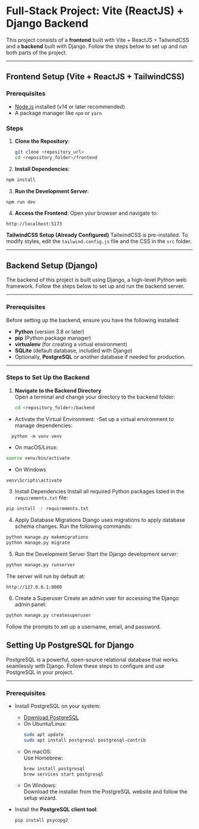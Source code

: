 # Full-Stack Project: Vite (ReactJS) + Django Backend

This project consists of a **frontend** built with Vite + ReactJS + TailwindCSS and a **backend** built with Django. Follow the steps below to set up and run both parts of the project.

---

## Frontend Setup (Vite + ReactJS + TailwindCSS)

### Prerequisites

- [Node.js](https://nodejs.org/) installed (v14 or later recommended)
- A package manager like `npm` or `yarn`

### Steps

1. **Clone the Repository**:
   ```bash
   git clone <repository_url>
   cd <repository_folder>/frontend
   ```
2. **Install Dependencies**:

```bash
npm install
```

3. **Run the Development Server**:

```bash
npm run dev
```

4. **Access the Frontend**: Open your browser and navigate to:

```adruino
http://localhost:5173
```

**TailwindCSS Setup (Already Configured)**
TailwindCSS is pre-installed. To modify styles, edit the `tailwind.config.js` file and the CSS in the `src` folder.

---

## Backend Setup (Django)

The backend of this project is built using Django, a high-level Python web framework. Follow the steps below to set up and run the backend server.

---

### Prerequisites

Before setting up the backend, ensure you have the following installed:

- **Python** (version 3.8 or later)
- **pip** (Python package manager)
- **virtualenv** (for creating a virtual environment)
- **SQLite** (default database, included with Django)
- Optionally, **PostgreSQL** or another database if needed for production.

---

### Steps to Set Up the Backend

1. **Navigate to the Backend Directory**  
   Open a terminal and change your directory to the backend folder:
   ```bash
   cd <repository_folder>/backend
   ```

- Activate the Virtual Environment:
  -Set up a virtual environment to manage dependencies:

```
  python -m venv venv
```

- On macOS/Linux:

```bash
source venv/bin/activate
```

- On Windows

```bash
venv\Scripts\activate
```

3. Install Dependencies
   Install all required Python packages listed in the `requirements.txt` file:

```bash
pip install -r requirements.txt
```

4. Apply Database Migrations
   Django uses migrations to apply database schema changes. Run the following commands:

```bash
python manage.py makemigrations
python manage.py migrate
```

5. Run the Development Server
   Start the Django development server:

```bash
python manage.py runserver
```

The server will run by default at:

```adruino
http://127.0.0.1:8000
```

6. Create a Superuser
   Create an admin user for accessing the Django admin panel:

```bash
python manage.py createsuperuser
```

Follow the prompts to set up a username, email, and password.

## Setting Up PostgreSQL for Django

PostgreSQL is a powerful, open-source relational database that works seamlessly with Django. Follow these steps to configure and use PostgreSQL in your project.

---

### Prerequisites

- Install PostgreSQL on your system:

  - [Download PostgreSQL](https://www.postgresql.org/download/)
  - On Ubuntu/Linux:
    ```bash
    sudo apt update
    sudo apt install postgresql postgresql-contrib
    ```
  - On macOS:  
    Use Homebrew:
    ```bash
    brew install postgresql
    brew services start postgresql
    ```
  - On Windows:  
    Download the installer from the PostgreSQL website and follow the setup wizard.

- Install the **PostgreSQL client tool**:
  ```bash
  pip install psycopg2
  ```
